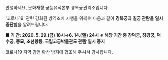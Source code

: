 안녕하세요, 문화재청 궁능유적본부 경복궁관리소입니다.

'코로나19' 관련 강화된 방역조치 시행을 위하여 다음과 같이 **경복궁과 칠궁 관람을 일시 중단**함을 알려드립니다.

**■ 기 간: 2020. 5. 29.(금) 18시→6. 14.(일) 24시**
**※ 해당 기간 중 창덕궁, 창경궁, 덕수궁, 종묘, 조선왕릉, 국립고궁박물관도 관람 일시 중지**

코로나19 지역 감염 확산 방지에 협조해 주셔서 감사합니다.